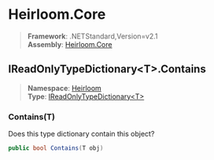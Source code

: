 # Heirloom.Core

> **Framework**: .NETStandard,Version=v2.1  
> **Assembly**: [Heirloom.Core][0]  

## IReadOnlyTypeDictionary\<T>.Contains

> **Namespace**: [Heirloom][0]  
> **Type**: [IReadOnlyTypeDictionary\<T>][1]  

### Contains(T)

Does this type dictionary contain this object?

```cs
public bool Contains(T obj)
```

[0]: ../Heirloom.Core.md
[1]: Heirloom.IReadOnlyTypeDictionary[T].md
